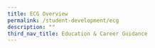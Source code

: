 ```yaml
---
title: ECG Overview
permalink: /student-development/ecg
description: ""
third_nav_title: Education & Career Guidance
---
```

